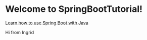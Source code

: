 Welcome to SpringBootTutorial!
==============================

[Learn how to use Spring Boot with Java](https://github.com/YogoGit/SpringBootTutorial/blob/main/SpringBoot.md)

Hi from Ingrid